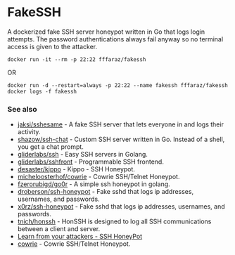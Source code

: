 # FakeSSH
A dockerized fake SSH server honeypot written in Go that logs login attempts. The password authentications always fail anyway so no terminal access is given to the attacker.

```
docker run -it --rm -p 22:22 fffaraz/fakessh
```

OR

```
docker run -d --restart=always -p 22:22 --name fakessh fffaraz/fakessh
docker logs -f fakessh
```


### See also

* [jaksi/sshesame](https://github.com/jaksi/sshesame) - A fake SSH server that lets everyone in and logs their activity.
* [shazow/ssh-chat](https://github.com/shazow/ssh-chat) - Custom SSH server written in Go. Instead of a shell, you get a chat prompt.
* [gliderlabs/ssh](https://github.com/gliderlabs/ssh) - Easy SSH servers in Golang.
* [gliderlabs/sshfront](https://github.com/gliderlabs/sshfront) - Programmable SSH frontend.
* [desaster/kippo](https://github.com/desaster/kippo) - Kippo - SSH Honeypot.
* [micheloosterhof/cowrie](https://github.com/micheloosterhof/cowrie) - Cowrie SSH/Telnet Honeypot.
* [fzerorubigd/go0r](https://github.com/fzerorubigd/go0r) - A simple ssh honeypot in golang.
* [droberson/ssh-honeypot](https://github.com/droberson/ssh-honeypot) - Fake sshd that logs ip addresses, usernames, and passwords.
* [x0rz/ssh-honeypot](https://github.com/x0rz/ssh-honeypot) - Fake sshd that logs ip addresses, usernames, and passwords.
* [tnich/honssh](https://github.com/tnich/honssh) - HonSSH is designed to log all SSH communications between a client and server.
* [Learn from your attackers - SSH HoneyPot](https://www.robertputt.co.uk/learn-from-your-attackers-ssh-honeypot.html)
* [cowrie](https://github.com/cowrie/cowrie) - Cowrie SSH/Telnet Honeypot.
